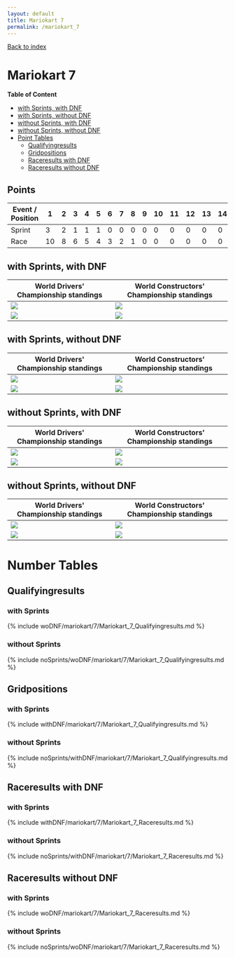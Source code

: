 ```yaml
---
layout: default
title: Mariokart 7
permalink: /mariokart_7
---
```


[Back to index](/F1_2025_Different_Point_Systems/)

# Mariokart 7

**Table of Content**

- [with Sprints, with DNF](/F1_2025_Different_Point_Systems/mariokart_7/#ww)
- [with Sprints, without DNF](/F1_2025_Different_Point_Systems/mariokart_7/#wn)
- [without Sprints, with DNF](/F1_2025_Different_Point_Systems/mariokart_7/#nw)
- [without Sprints, without DNF](/F1_2025_Different_Point_Systems/mariokart_7/#nn)
- [Point Tables](/F1_2025_Different_Point_Systems/mariokart_7/#tables)
  - [Qualifyingresults](/F1_2025_Different_Point_Systems/mariokart_7/#tq)
  - [Gridpositions](/F1_2025_Different_Point_Systems/mariokart_7/#tg)
  - [Raceresults with DNF](/F1_2025_Different_Point_Systems/mariokart_7/#tw)
  - [Raceresults without DNF](/F1_2025_Different_Point_Systems/mariokart_7/#tn)

## Points

| Event / Position | 1 | 2 | 3 | 4 | 5 | 6 | 7 | 8 | 9 | 10 | 11 | 12 | 13 | 14 | 15 | 16 | 17 | 18 | 19 | 20 |
| - | - | - | - | - | - | - | - | - | - | - | - | - | - | - | - | - | - | - | - | - |
| Sprint | 3 | 2 | 1 | 1 | 1 | 0 | 0 | 0 | 0 | 0 | 0 | 0 | 0 | 0 | 0 | 0 | 0 | 0 | 0 | 0 |
| Race | 10 | 8 | 6 | 5 | 4 | 3 | 2 | 1 | 0 | 0 | 0 | 0 | 0 | 0 | 0 | 0 | 0 | 0 | 0 | 0 |

## <a id="ww"></a> with Sprints, with DNF

| World Drivers' Championship standings | World Constructors' Championship standings |
| - | - |
| ![](/F1_2025_Different_Point_Systems/docs/assets/withDNF/mariokart/7/Mariokart_7_Qualifyingresults.png) | ![](/F1_2025_Different_Point_Systems/docs/assets/withDNF/mariokart/7/constructors_Mariokart_7_Qualifyingresults.png) |
| ![](/F1_2025_Different_Point_Systems/docs/assets/withDNF/mariokart/7/Mariokart_7_Raceresults.png) | ![](/F1_2025_Different_Point_Systems/docs/assets/withDNF/mariokart/7/constructors_Mariokart_7_Raceresults.png) |

## <a id="wn"></a> with Sprints, without DNF

| World Drivers' Championship standings | World Constructors' Championship standings |
| - | - |
| ![](/F1_2025_Different_Point_Systems/docs/assets/woDNF/mariokart/7/Mariokart_7_Qualifyingresults.png) | ![](/F1_2025_Different_Point_Systems/docs/assets/woDNF/mariokart/7/constructors_Mariokart_7_Qualifyingresults.png) |
| ![](/F1_2025_Different_Point_Systems/docs/assets/woDNF/mariokart/7/Mariokart_7_Raceresults.png) | ![](/F1_2025_Different_Point_Systems/docs/assets/woDNF/mariokart/7/constructors_Mariokart_7_Raceresults.png) |

## <a id="nw"></a> without Sprints, with DNF

| World Drivers' Championship standings | World Constructors' Championship standings |
| - | - |
| ![](/F1_2025_Different_Point_Systems/docs/assets/noSprints/withDNF/mariokart/7/Mariokart_7_Qualifyingresults.png) | ![](/F1_2025_Different_Point_Systems/docs/assets/noSprints/withDNF/mariokart/7/constructors_Mariokart_7_Qualifyingresults.png) |
| ![](/F1_2025_Different_Point_Systems/docs/assets/noSprints/withDNF/mariokart/7/Mariokart_7_Raceresults.png) | ![](/F1_2025_Different_Point_Systems/docs/assets/noSprints/withDNF/mariokart/7/constructors_Mariokart_7_Raceresults.png) |

## <a id="nn"></a> without Sprints, without DNF

| World Drivers' Championship standings | World Constructors' Championship standings |
| - | - |
| ![](/F1_2025_Different_Point_Systems/docs/assets/noSprints/woDNF/mariokart/7/Mariokart_7_Qualifyingresults.png) | ![](/F1_2025_Different_Point_Systems/docs/assets/noSprints/woDNF/mariokart/7/constructors_Mariokart_7_Qualifyingresults.png) |
| ![](/F1_2025_Different_Point_Systems/docs/assets/noSprints/woDNF/mariokart/7/Mariokart_7_Raceresults.png) | ![](/F1_2025_Different_Point_Systems/docs/assets/noSprints/woDNF/mariokart/7/constructors_Mariokart_7_Raceresults.png) |

# <a id="tables"></a> Number Tables

## <a id="tq"></a> Qualifyingresults

### with Sprints

{% include woDNF/mariokart/7/Mariokart_7_Qualifyingresults.md %}

### without Sprints

{% include noSprints/woDNF/mariokart/7/Mariokart_7_Qualifyingresults.md %}

## <a id="tg"></a> Gridpositions

### with Sprints

{% include withDNF/mariokart/7/Mariokart_7_Qualifyingresults.md %}

### without Sprints

{% include noSprints/withDNF/mariokart/7/Mariokart_7_Qualifyingresults.md %}

## <a id="tw"></a> Raceresults with DNF

### with Sprints

{% include withDNF/mariokart/7/Mariokart_7_Raceresults.md %}

### without Sprints

{% include noSprints/withDNF/mariokart/7/Mariokart_7_Raceresults.md %}

## <a id="tn"></a> Raceresults without DNF

### with Sprints

{% include woDNF/mariokart/7/Mariokart_7_Raceresults.md %}

### without Sprints

{% include noSprints/woDNF/mariokart/7/Mariokart_7_Raceresults.md %}
